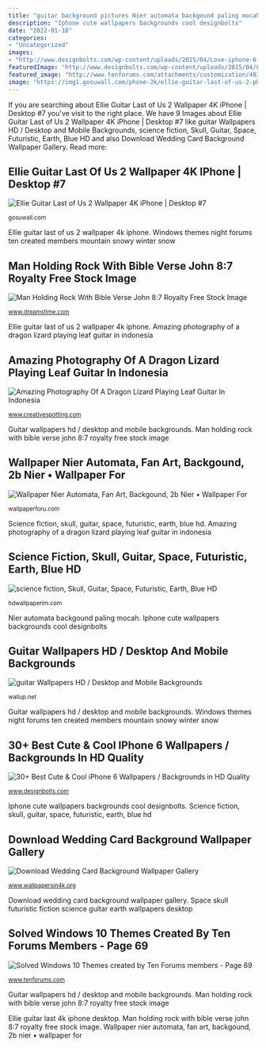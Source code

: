 ```yaml
---
title: "guitar background pictures Nier automata backgound paling mocah"
description: "Iphone cute wallpapers backgrounds cool designbolts"
date: "2022-01-18"
categories:
- "Uncategorized"
images:
- "http://www.designbolts.com/wp-content/uploads/2015/04/Love-iphone-6-wallpaper.jpg"
featuredImage: "http://www.designbolts.com/wp-content/uploads/2015/04/Love-iphone-6-wallpaper.jpg"
featured_image: "http://www.tenforums.com/attachments/customization/48334d1447602851t-windows-10-themes-created-ten-forums-members-snowy-mountain-night-hd-wallpaper-iphone-l0s.jpg"
image: "https://img1.gosuwall.com/phone-2k/ellie-guitar-last-of-us-2-phone-wallpaper-2k-1-gosuwall.com-1_10.jpg"
---
```


If you are searching about Ellie Guitar Last of Us 2 Wallpaper 4K iPhone | Desktop #7 you've visit to the right place. We have 9 Images about Ellie Guitar Last of Us 2 Wallpaper 4K iPhone | Desktop #7 like guitar Wallpapers HD / Desktop and Mobile Backgrounds, science fiction, Skull, Guitar, Space, Futuristic, Earth, Blue HD and also Download Wedding Card Background Wallpaper Gallery. Read more:

## Ellie Guitar Last Of Us 2 Wallpaper 4K IPhone | Desktop #7

![Ellie Guitar Last of Us 2 Wallpaper 4K iPhone | Desktop #7](https://img1.gosuwall.com/phone-2k/ellie-guitar-last-of-us-2-phone-wallpaper-2k-1-gosuwall.com-1_10.jpg "Iphone cute wallpapers backgrounds cool designbolts")

<small>gosuwall.com</small>

Ellie guitar last of us 2 wallpaper 4k iphone. Windows themes night forums ten created members mountain snowy winter snow

## Man Holding Rock With Bible Verse John 8:7 Royalty Free Stock Image

![Man Holding Rock With Bible Verse John 8:7 Royalty Free Stock Image](https://thumbs.dreamstime.com/x/man-holding-rock-bible-verse-john-8-7-4057056.jpg "Ellie guitar last of us 2 wallpaper 4k iphone")

<small>www.dreamstime.com</small>

Ellie guitar last of us 2 wallpaper 4k iphone. Amazing photography of a dragon lizard playing leaf guitar in indonesia

## Amazing Photography Of A Dragon Lizard Playing Leaf Guitar In Indonesia

![Amazing Photography Of A Dragon Lizard Playing Leaf Guitar In Indonesia](https://www.creativespotting.com/wp-content/uploads/2015/12/creativespotting.com-amazing-photography-of-a-dragon-lizard-playing-leaf-guitar-in-indonesia-2.jpg "Bible holding john verse rock man dreamstime royalty stone cast sin")

<small>www.creativespotting.com</small>

Guitar wallpapers hd / desktop and mobile backgrounds. Man holding rock with bible verse john 8:7 royalty free stock image

## Wallpaper Nier Automata, Fan Art, Backgound, 2b Nier • Wallpaper For

![Wallpaper Nier Automata, Fan Art, Backgound, 2b Nier • Wallpaper For](https://wallpaperforu.com/wp-content/uploads/2021/03/Wallpaper-Nier-Automata-Fan-Art-Backgound-2b-Nier-Au251350x2400.jpg "30+ best cute &amp; cool iphone 6 wallpapers / backgrounds in hd quality")

<small>wallpaperforu.com</small>

Science fiction, skull, guitar, space, futuristic, earth, blue hd. Amazing photography of a dragon lizard playing leaf guitar in indonesia

## Science Fiction, Skull, Guitar, Space, Futuristic, Earth, Blue HD

![science fiction, Skull, Guitar, Space, Futuristic, Earth, Blue HD](https://hdwallpaperim.com/wp-content/uploads/2017/08/22/339683-science_fiction-skull-guitar-space-futuristic-Earth-blue.jpg "Solved windows 10 themes created by ten forums members")

<small>hdwallpaperim.com</small>

Nier automata backgound paling mocah. Iphone cute wallpapers backgrounds cool designbolts

## Guitar Wallpapers HD / Desktop And Mobile Backgrounds

![guitar Wallpapers HD / Desktop and Mobile Backgrounds](https://wallup.net/wp-content/uploads/2017/11/17/181483-guitar.jpg "Lizard guitar playing leaf amazing dragon indonesia professional friday aditya permana happy photographer forest creative lezard yogyakarta meme animals he")

<small>wallup.net</small>

Guitar wallpapers hd / desktop and mobile backgrounds. Windows themes night forums ten created members mountain snowy winter snow

## 30+ Best Cute &amp; Cool IPhone 6 Wallpapers / Backgrounds In HD Quality

![30+ Best Cute &amp; Cool iPhone 6 Wallpapers / Backgrounds in HD Quality](http://www.designbolts.com/wp-content/uploads/2015/04/Love-iphone-6-wallpaper.jpg "Science fiction, skull, guitar, space, futuristic, earth, blue hd")

<small>www.designbolts.com</small>

Iphone cute wallpapers backgrounds cool designbolts. Science fiction, skull, guitar, space, futuristic, earth, blue hd

## Download Wedding Card Background Wallpaper Gallery

![Download Wedding Card Background Wallpaper Gallery](https://assets.wallpapersin4k.org/uploads/2017/04/Wedding-Card-Background-Wallpaper-2.jpg "Science fiction, skull, guitar, space, futuristic, earth, blue hd")

<small>www.wallpapersin4k.org</small>

Download wedding card background wallpaper gallery. Space skull futuristic fiction science guitar earth wallpapers desktop

## Solved Windows 10 Themes Created By Ten Forums Members - Page 69

![Solved Windows 10 Themes created by Ten Forums members - Page 69](http://www.tenforums.com/attachments/customization/48334d1447602851t-windows-10-themes-created-ten-forums-members-snowy-mountain-night-hd-wallpaper-iphone-l0s.jpg "Windows themes night forums ten created members mountain snowy winter snow")

<small>www.tenforums.com</small>

Guitar wallpapers hd / desktop and mobile backgrounds. Man holding rock with bible verse john 8:7 royalty free stock image

Ellie guitar last 4k iphone desktop. Man holding rock with bible verse john 8:7 royalty free stock image. Wallpaper nier automata, fan art, backgound, 2b nier • wallpaper for
